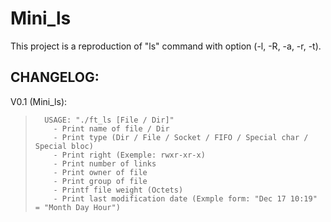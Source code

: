 # Mini_ls
This project is a reproduction of "ls" command with option (-l, -R, -a, -r, -t).

CHANGELOG:
----------

V0.1 (Mini_ls):

>       USAGE: "./ft_ls [File / Dir]"
>         - Print name of file / Dir
>         - Print type (Dir / File / Socket / FIFO / Special char / Special bloc)
>         - Print right (Exemple: rwxr-xr-x)
>         - Print number of links
>         - Print owner of file
>         - Print group of file
>         - Printf file weight (Octets)
>         - Print last modification date (Exmple form: "Dec 17 10:19" = "Month Day Hour")
